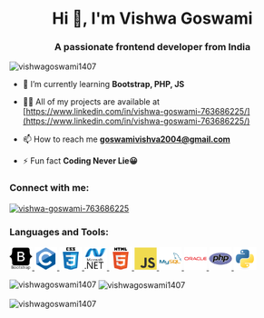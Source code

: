  <h1 align="center">Hi 👋, I'm Vishwa Goswami</h1>
<h3 align="center">A passionate frontend developer from India</h3>



<p align="left"> <img src="https://komarev.com/ghpvc/?username=vishwagoswami1407&label=Profile%20views&color=0e75b6&style=flat" alt="vishwagoswami1407" /> </p>

- 🌱 I’m currently learning **Bootstrap, PHP, JS**

- 👨‍💻 All of my projects are available at [https://www.linkedin.com/in/vishwa-goswami-763686225/](https://www.linkedin.com/in/vishwa-goswami-763686225/)

- 📫 How to reach me **goswamivishva2004@gmail.com**

- ⚡ Fun fact **Coding Never Lie😀**

<h3 align="left">Connect with me:</h3>
<p align="left">
<a href="https://linkedin.com/in/vishwa-goswami-763686225" target="blank"><img align="center" src="https://raw.githubusercontent.com/rahuldkjain/github-profile-readme-generator/master/src/images/icons/Social/linked-in-alt.svg" alt="vishwa-goswami-763686225" height="30" width="40" /></a>
</p>

<h3 align="left">Languages and Tools:</h3>
<p align="left"> <a href="https://getbootstrap.com" target="_blank" rel="noreferrer"> <img src="https://raw.githubusercontent.com/devicons/devicon/master/icons/bootstrap/bootstrap-plain-wordmark.svg" alt="bootstrap" width="40" height="40"/> </a> <a href="https://www.cprogramming.com/" target="_blank" rel="noreferrer"> <img src="https://raw.githubusercontent.com/devicons/devicon/master/icons/c/c-original.svg" alt="c" width="40" height="40"/> </a> <a href="https://www.w3schools.com/css/" target="_blank" rel="noreferrer"> <img src="https://raw.githubusercontent.com/devicons/devicon/master/icons/css3/css3-original-wordmark.svg" alt="css3" width="40" height="40"/> </a> <a href="https://dotnet.microsoft.com/" target="_blank" rel="noreferrer"> <img src="https://raw.githubusercontent.com/devicons/devicon/master/icons/dot-net/dot-net-original-wordmark.svg" alt="dotnet" width="40" height="40"/> </a> <a href="https://www.w3.org/html/" target="_blank" rel="noreferrer"> <img src="https://raw.githubusercontent.com/devicons/devicon/master/icons/html5/html5-original-wordmark.svg" alt="html5" width="40" height="40"/> </a> <a href="https://developer.mozilla.org/en-US/docs/Web/JavaScript" target="_blank" rel="noreferrer"> <img src="https://raw.githubusercontent.com/devicons/devicon/master/icons/javascript/javascript-original.svg" alt="javascript" width="40" height="40"/> </a> <a href="https://www.mysql.com/" target="_blank" rel="noreferrer"> <img src="https://raw.githubusercontent.com/devicons/devicon/master/icons/mysql/mysql-original-wordmark.svg" alt="mysql" width="40" height="40"/> </a> <a href="https://www.oracle.com/" target="_blank" rel="noreferrer"> <img src="https://raw.githubusercontent.com/devicons/devicon/master/icons/oracle/oracle-original.svg" alt="oracle" width="40" height="40"/> </a> <a href="https://www.php.net" target="_blank" rel="noreferrer"> <img src="https://raw.githubusercontent.com/devicons/devicon/master/icons/php/php-original.svg" alt="php" width="40" height="40"/> </a> <a href="https://www.python.org" target="_blank" rel="noreferrer"> <img src="https://raw.githubusercontent.com/devicons/devicon/master/icons/python/python-original.svg" alt="python" width="40" height="40"/> </a> </p>

<p><img align="left" src="https://github-readme-stats.vercel.app/api/top-langs?username=vishwagoswami1407&show_icons=true&locale=en&layout=compact" alt="vishwagoswami1407" /></p>

<p>&nbsp;<img align="center" src="https://github-readme-stats.vercel.app/api?username=vishwagoswami1407&show_icons=true&locale=en" alt="vishwagoswami1407" /></p>

<p><img align="center" src="https://github-readme-streak-stats.herokuapp.com/?user=vishwagoswami1407&" alt="vishwagoswami1407" /></p>
